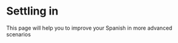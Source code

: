 <h1>Settling in</h1>
<p>This page will help you to improve your Spanish in more advanced scenarios</p>

